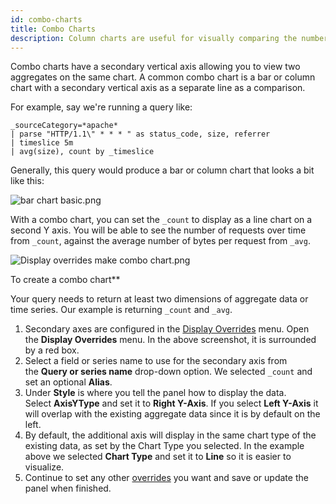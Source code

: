 ```yaml
---
id: combo-charts
title: Combo Charts
description: Column charts are useful for visually comparing the number of events that have occurred.
---
```




Combo charts have a secondary vertical axis allowing you to view two aggregates on the same chart. A common combo chart is a bar or column chart with a secondary vertical axis as a separate line as a comparison.

For example, say we're running a query like:

```
_sourceCategory=*apache*
| parse "HTTP/1.1\" * * * " as status_code, size, referrer
| timeslice 5m
| avg(size), count by _timeslice
```

Generally, this query would produce a bar or column chart that looks a bit like this:

![bar chart basic.png](/img/dashboards-new/panels/combo-charts/bar-chart-basic.png)

With a combo chart, you can set the `_count` to display as a line chart on a second Y axis. You will be able to see the number of requests over time from `_count`, against the average number of bytes per request from `_avg`.

![Display overrides make combo chart.png](/img/dashboards-new/panels/combo-charts/Display-overrides-make-combo-chart.png)

To create a combo chart**

Your query needs to return at least two dimensions of aggregate data or time series. Our example is returning `_count` and `_avg`. 

1. Secondary axes are configured in the [Display Overrides](./modify-chart.md) menu. Open the **Display Overrides** menu. In the above screenshot, it is surrounded by a red box.
1. Select a field or series name to use for the secondary axis from the **Query or series name** drop-down option. We selected `_count` and set an optional **Alias**. 
1. Under **Style** is where you tell the panel how to display the data. Select **AxisYType** and set it to **Right Y-Axis**. If you select **Left Y-Axis** it will overlap with the existing aggregate data since it is by default on the left.
1. By default, the additional axis will display in the same chart type of the existing data, as set by the Chart Type you selected. In the example above we selected **Chart Type** and set it to **Line** so it is easier to visualize.
1. Continue to set any other [overrides](./modify-chart.md) you want and save or update the panel when finished.

